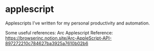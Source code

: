 # applescript

Applescripts I've written for my personal productivity and automation.

Some useful references:
Arc Applescript Reference: https://browserinc.notion.site/Arc-AppleScript-API-897272210c784627ba3925a7610b02b6
